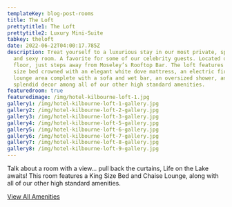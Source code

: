 ```yaml
---
templateKey: blog-post-rooms
title: The Loft
prettytitle1: The Loft
prettytitle2: Luxury Mini-Suite
tabkey: theloft
date: 2022-06-22T04:00:17.785Z
description: Treat yourself to a luxurious stay in our most private, spacious,
  and sexy room. A favorite for some of our celebrity guests. Located on our top
  floor, just steps away from Moseley’s Rooftop Bar. The loft features a king
  size bed crowned with an elegant white dove mattress, an electric fireplace, a
  lounge area complete with a sofa and wet bar, an oversized shower, and
  splendid decor among all of our other high standard amenities.
featuredroom: true
featuredimage: /img/hotel-kilbourne-loft-1.jpg
gallery1: /img/hotel-kilbourne-loft-1-gallery.jpg
gallery2: /img/hotel-kilbourne-loft-2-gallery.jpg
gallery3: /img/hotel-kilbourne-loft-3-gallery.jpg
gallery4: /img/hotel-kilbourne-loft-5-gallery.jpg
gallery5: /img/hotel-kilbourne-loft-6-gallery.jpg
gallery6: /img/hotel-kilbourne-loft-7-gallery.jpg
gallery7: /img/hotel-kilbourne-loft-8-gallery.jpg
gallery8: /img/hotel-kilbourne-loft-9-gallery.jpg
---
```

Talk about a room with a view… pull back the curtains, Life on the Lake awaits! This room features a King Size Bed and Chaise Lounge, along with all of our other high standard amenities.

[View All Amenities](/amenities)